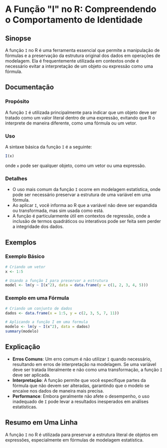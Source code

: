 <!--
Meta Description: # A Função "I" no R: Compreendendo o Comportamento de Identidade ## Sinopse A função `I` no R é uma ferramenta essencial que permite a manipulação de ...
Meta Keywords: uma, função, ser, que, dados
-->

# A Função "I" no R: Compreendendo o Comportamento de Identidade

## Sinopse
A função `I` no R é uma ferramenta essencial que permite a manipulação de fórmulas e a preservação da estrutura original dos dados em operações de modelagem. Ela é frequentemente utilizada em contextos onde é necessário evitar a interpretação de um objeto ou expressão como uma fórmula.

## Documentação
### Propósito
A função `I` é utilizada principalmente para indicar que um objeto deve ser tratado como um valor literal dentro de uma expressão, evitando que R o interprete de maneira diferente, como uma fórmula ou um vetor.

### Uso
A sintaxe básica da função `I` é a seguinte:

```R
I(x)
```

onde `x` pode ser qualquer objeto, como um vetor ou uma expressão.

### Detalhes
- O uso mais comum da função `I` ocorre em modelagem estatística, onde pode ser necessário preservar a estrutura de uma variável em uma fórmula.
- Ao aplicar `I`, você informa ao R que a variável não deve ser expandida ou transformada, mas sim usada como está.
- A função é particularmente útil em contextos de regressão, onde a inclusão de termos quadráticos ou interativos pode ser feita sem perder a integridade dos dados.

## Exemplos
### Exemplo Básico
```R
# Criando um vetor
x <- 1:5

# Usando a função I para preservar a estrutura
model <- lm(y ~ I(x^2), data = data.frame(y = c(1, 2, 3, 4, 5)))
```

### Exemplo em uma Fórmula
```R
# Criando um conjunto de dados
dados <- data.frame(x = 1:5, y = c(2, 3, 5, 7, 11))

# Aplicando a função I em uma formula
modelo <- lm(y ~ I(x^2), data = dados)
summary(modelo)
```

## Explicação
- **Erros Comuns**: Um erro comum é não utilizar `I` quando necessário, resultando em erros de interpretação na modelagem. Se uma variável deve ser tratada literalmente e não como uma transformação, a função `I` deve ser aplicada.
- **Interpretação**: A função permite que você especifique partes da fórmula que não devem ser alteradas, garantindo que o modelo se encaixe nos dados de maneira mais precisa.
- **Performance**: Embora geralmente não afete o desempenho, o uso inadequado de `I` pode levar a resultados inesperados em análises estatísticas.

## Resumo em Uma Linha
A função `I` no R é utilizada para preservar a estrutura literal de objetos em expressões, especialmente em fórmulas de modelagem estatística.